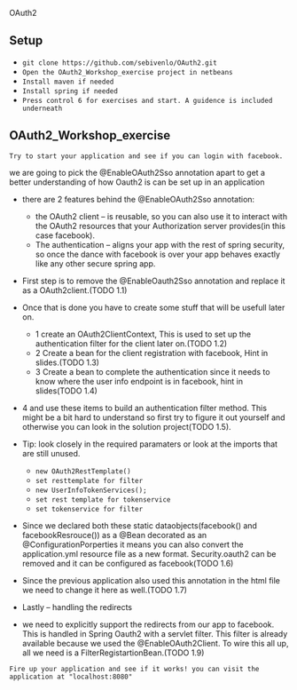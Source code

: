 OAuth2
## Setup
- `git clone https://github.com/sebivenlo/OAuth2.git`
- `Open the OAuth2_Workshop_exercise project in netbeans`
- `Install maven if needed`
- `Install spring if needed`
- `Press control 6 for exercises and start. A guidence is included underneath`

## OAuth2_Workshop_exercise
``` 
Try to start your application and see if you can login with facebook.
``` 
we are going to pick the @EnableOAuth2Sso annotation apart to get a better understanding of how Oauth2 is can be set up in an application
- there are 2 features behind the @EnableOAuth2Sso annotation:
	- the OAuth2 client – is reusable, so you can also use it to interact with the OAuth2 resources that your Authorization server provides(in this case facebook).
	- The authentication – aligns your app with the rest of spring security, so once the dance with facebook is over your app behaves exactly like any other secure spring app.
	
- First step is to remove the @EnableOauth2Sso annotation and replace it as a OAuth2client.(TODO 1.1)

- Once that is done you have to create some stuff that will be usefull later on.
	- 1 create an OAuth2ClientContext, This is used to set up the authentication filter for the client later on.(TODO 1.2)
	- 2 Create a bean for the client registration with facebook, Hint in slides.(TODO 1.3)
	- 3 Create a bean to complete the authentication since it needs to know where the user info endpoint is in facebook, hint in slides(TODO 1.4)
- 4 and use these items to build an authentication filter method. This might be a bit hard to understand so first try to figure it out yourself and otherwise you can look in the solution project(TODO 1.5).
- Tip: look closely in the required paramaters or look at the imports that are still unused.
	- `new OAuth2RestTemplate()`
	- `set resttemplate for filter`
	- `new UserInfoTokenServices();`
	- `set rest template for tokenservice`
	- `set tokenservice for filter`


- Since we declared both these static dataobjects(facebook() and facebookResrouce()) as a @Bean decorated as an @ConfigurationPorperties it means you can also convert the application.yml resource file as a new format. Security.oauth2 can be removed and it can be configured as facebook(TODO 1.6)

- Since the previous application also used this annotation in the html file we need to change it here as well.(TODO 1.7)

- Lastly – handling the redirects
- we need to explicitly support the redirects from our app to facebook. This is handled in Spring Oauth2 with a servlet filter. This filter is already available because we used the @EnableOAuth2Client. To wire this all up, all we need is a FilterRegistartionBean.(TODO 1.9)
``` 
Fire up your application and see if it works! you can visit the application at "localhost:8080"
``` 